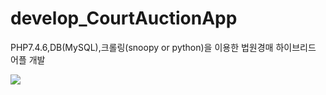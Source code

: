 # develop_CourtAuctionApp
PHP7.4.6,DB(MySQL),크롤링(snoopy or python)을 이용한 법원경매 하이브리드 어플 개발

<div>
<img src = "https://user-images.githubusercontent.com/34238499/96120059-e9c45a00-0f28-11eb-98c8-b1066bbf9500.png">
</div>

